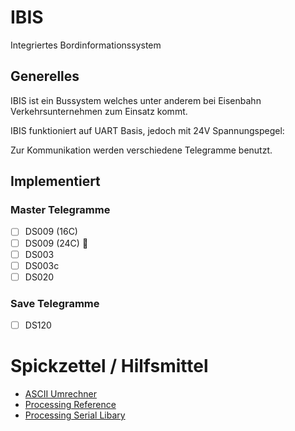 # IBIS
Integriertes Bordinformationssystem

## Generelles
IBIS ist ein Bussystem welches unter anderem bei Eisenbahn Verkehrsunternehmen zum Einsatz kommt.

IBIS funktioniert auf UART Basis, jedoch mit 24V Spannungspegel:

Zur Kommunikation werden verschiedene Telegramme benutzt.

## Implementiert
### Master Telegramme
- [ ] DS009 (16C)
- [ ] DS009 (24C) :memo:
- [ ] DS003
- [ ] DS003c
- [ ] DS020

### Save Telegramme
- [ ] DS120


# Spickzettel / Hilfsmittel
- [ASCII Umrechner](https://gc.de/gc/ascii/)
- [Processing Reference](https://processing.org/reference)
- [Processing Serial Libary](https://processing.org/reference/libraries/serial/index.html)